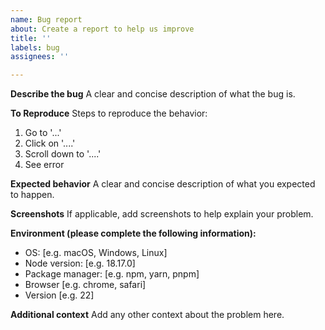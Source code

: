```yaml
---
name: Bug report
about: Create a report to help us improve
title: ''
labels: bug
assignees: ''

---
```


**Describe the bug**
A clear and concise description of what the bug is.

**To Reproduce**
Steps to reproduce the behavior:
1. Go to '...'
2. Click on '....'
3. Scroll down to '....'
4. See error

**Expected behavior**
A clear and concise description of what you expected to happen.

**Screenshots**
If applicable, add screenshots to help explain your problem.

**Environment (please complete the following information):**
 - OS: [e.g. macOS, Windows, Linux]
 - Node version: [e.g. 18.17.0]
 - Package manager: [e.g. npm, yarn, pnpm]
 - Browser [e.g. chrome, safari]
 - Version [e.g. 22]

**Additional context**
Add any other context about the problem here.
